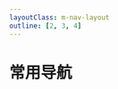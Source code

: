 ```yaml
---
layoutClass: m-nav-layout
outline: [2, 3, 4]
---
```


<script setup>
import { reactive } from 'vue'
import NavCards from '../../.vitepress/components/navCards.vue'
const data = reactive([
    {
       title: '常用工具',
       items: [
        {
          icon: 'https://caniuse.com/img/favicon-128.png',
          title: 'Can I use',
          desc: '前端 API 兼容性查询',
          link: 'https://caniuse.com',
        },
        {
          icon: 'https://tinypng.com/images/apple-touch-icon.png',
          title: 'TinyPNG',
          desc: '在线图片压缩工具',
          link: 'https://tinypng.com',
        },
        {
          icon: 'https://devtool.tech/logo.svg',
          title: '开发者武器库',
          desc: '开发者武器库，做开发者最专业最好用的专业工具箱',
          link: 'https://devtool.tech',
        },
        {
          icon: 'https://tool.lu/favicon.ico',
          title: '在线工具',
          desc: '开发人员的工具箱',
          link: 'https://tool.lu',
        },
        {
          icon: '/icons/json-cn.ico',
          title: 'Json 中文网',
          desc: 'JSON 在线解析及格式化验证',
          link: 'https://www.json.cn',
        },
      ],
    }
])

</script>
<style src="./index.scss"></style>

# 常用导航

<NavCards  v-for="item in data" :title="item.title" :items="item.items"/>

